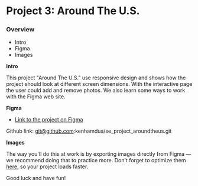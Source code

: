# Project 3: Around The U.S.

### Overview

- Intro
- Figma
- Images

**Intro**

This project "Around The U.S." use responsive design and shows how the project should look at different screen dimensions. With the interactive page the user could add and remove photos. We also learn some ways to work with the Figma web site.

**Figma**

- [Link to the project on Figma](https://www.figma.com/file/ii4xxsJ0ghevUOcssTlHZv/Sprint-3%3A-Around-the-US?node-id=0%3A1)

Github link:
git@github.com:kenhamdua/se_project_aroundtheus.git

**Images**

The way you'll do this at work is by exporting images directly from Figma — we recommend doing that to practice more. Don't forget to optimize them [here](https://tinypng.com/), so your project loads faster.

Good luck and have fun!
